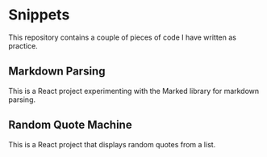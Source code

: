 # Snippets

This repository contains a couple of pieces of code I have written as practice.


## Markdown Parsing

This is a React project experimenting with the Marked library for markdown parsing.



## Random Quote Machine

This is a React project that displays random quotes from a list.
